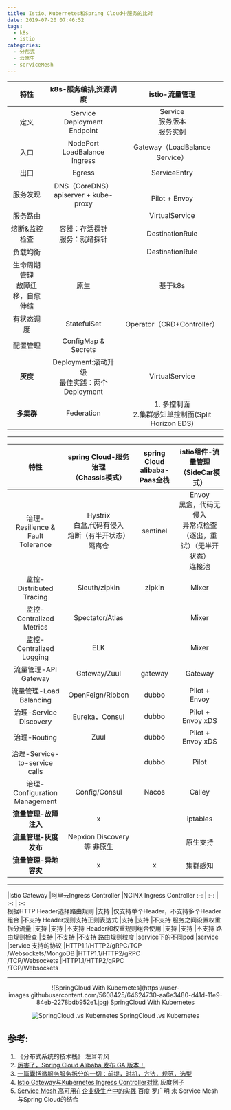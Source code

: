 ```yaml
---
title: Istio、Kubernetes和Spring Cloud中服务的比对     
date: 2019-07-20 07:46:52
tags: 
  - k8s
  - istio
categories:  
  - 分布式
  - 云原生
  - serviceMesh  
---
```


<p></p>
<!-- more -->

特性 | k8s-服务编排,资源调度 | istio-流量管理
:-: | :-: | :-: 
定义          |  Service<br> Deployment<br> Endpoint | Service<br> 服务版本 <br> 服务实例
入口          |  NodePort<br> LoadBalance<br> Ingress | Gateway（LoadBalance Service）
出口          |  Egress | ServiceEntry
服务发现      |  DNS（CoreDNS）<br> apiserver + kube-proxy |  <br>Pilot + Envoy
服务路由      |   | VirtualService
熔断&监控检查 | 容器：存活探针<br>服务：就绪探针 |  DestinationRule
负载均衡      | | DestinationRule
生命周期管理<br>故障迁移，自愈<br>伸缩 | 原生| 基于k8s 
有状态调度    | StatefulSet  | Operator（CRD+Controller）
配置管理      | ConfigMap & Secrets| 
**灰度**         | Deployment:滚动升级<br>最佳实践：两个Deployment | VirtualService
**多集群**        | Federation  | 1. 多控制面<br> 2.集群感知单控制面(Split Horizon EDS) 



-----

特性 | spring Cloud-服务治理<br>（Chassis模式） | spring Cloud alibaba-Paas全栈| istio组件-流量管理<br>（SideCar模式）
:-: | :-: | :-: | :-:
治理-Resilience & Fault Tolerance | Hystrix <br> 白盒,代码有侵入<br>熔断（有半开状态） <br>隔离仓 | sentinel  | Envoy<br>黑盒，代码无侵入<br> 异常点检查（逐出，重试）（无半开状态）<br>连接池 
监控-Distributed Tracing          | Sleuth/zipkin | zipkin | Mixer 
监控-Centralized Metrics          | Spectator/Atlas | | Mixer
监控-Centralized Logging          | ELK |  | Mixer
流量管理-API Gateway              | Gateway/Zuul | gateway | Gateway
流量管理-Load Balancing           | OpenFeign/Ribbon  | dubbo | Pilot + Envoy
治理-Service Discovery           | Eureka，Consul  |dubbo| Pilot + Envoy xDS
治理-Routing                     | Zuul | dubbo| Pilot + Envoy xDS
治理-Service-to-service calls    |   |dubbo|Pilot
治理-Configuration Management    | Config/Consul |Nacos| Calley
**流量管理-故障注入**                 | x |  | iptables
**流量管理-灰度发布**                 | Nepxion Discovery等 非原生| | 原生支持
**流量管理-异地容灾**                 | x | x |  集群感知

-----

   |Istio Gateway	|阿里云Ingress Controller	|NGINX Ingress Controller
:-: | :-: | :-: | :-:	
根据HTTP Header选择路由规则	|支持	|仅支持单个Header，不支持多个Header组合	|不支持
Header规则支持正则表达式	|支持	|支持	|不支持
服务之间设置权重拆分流量	|支持	|支持	|不支持
Header和权重规则组合使用	|支持	|支持	|不支持
路由规则检查	|支持	|不支持	|不支持
路由规则粒度	|service下的不同pod	|service	|service
支持的协议	|HTTP1.1/HTTP2/gRPC/TCP<br>/Websockets/MongoDB	|HTTP1.1/HTTP2/gRPC<br>/TCP/Websockets	|HTTP1.1/HTTP2/gRPC<br>/TCP/Websockets


-----

<div style="text-align: center;">
![SpringCloud With Kubernetes](https://user-images.githubusercontent.com/5608425/64624730-aa6e3480-d41d-11e9-84eb-2278bdb952e1.jpg)  SpringCloud With Kubernetes

![SpringCloud .vs Kubernetes](https://user-images.githubusercontent.com/5608425/64624734-ab06cb00-d41d-11e9-8ceb-ed1b5436eec7.jpg)
SpringCloud .vs Kubernetes
</div>
 
## 参考:
1. 《分布式系统的技术栈》 左耳听风
2. [厉害了，Spring Cloud Alibaba 发布 GA 版本！](https://blog.csdn.net/zl1zl2zl3/article/details/89790643)
3. [一篇囊括微服务服务拆分的一切：前提，时机，方法，规范，选型](https://www.cnblogs.com/popsuper1982/p/9634578.html)
4. [Istio Gateway与Kubernetes Ingress Controller对比](https://yq.aliyun.com/articles/636511)  灰度例子
5. [Service Mesh 高可用在企业级生产中的实践](https://www.servicemesher.com/blog/baidu-service-mesh-ha-practice/)  百度 罗广明 未
    Service Mesh与Spring Cloud的结合
	
